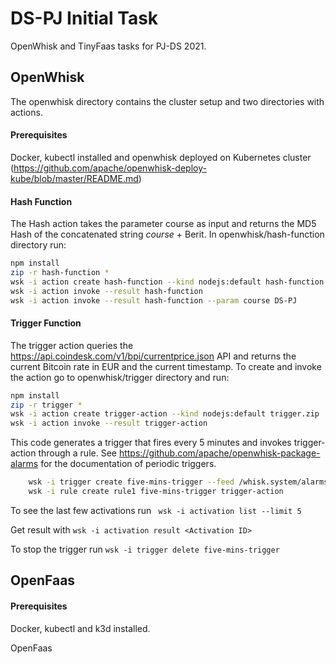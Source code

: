 # DS-PJ Initial Task

OpenWhisk and TinyFaas tasks for PJ-DS 2021.

## OpenWhisk
The openwhisk directory contains the cluster setup and two directories with actions. 

#### Prerequisites
Docker, kubectl installed and openwhisk deployed on Kubernetes cluster (https://github.com/apache/openwhisk-deploy-kube/blob/master/README.md)

#### Hash Function
The Hash action takes the parameter course as input and returns the MD5 Hash of the concatenated string *course* + Berit.
In openwhisk/hash-function directory run:
```bash
npm install
zip -r hash-function *
wsk -i action create hash-function --kind nodejs:default hash-function.zip
wsk -i action invoke --result hash-function
wsk -i action invoke --result hash-function --param course DS-PJ
```

#### Trigger Function
The trigger action queries the https://api.coindesk.com/v1/bpi/currentprice.json API and returns the current Bitcoin rate in EUR and the current timestamp. To create and invoke the action go to openwhisk/trigger directory and run:
```bash
npm install
zip -r trigger *
wsk -i action create trigger-action --kind nodejs:default trigger.zip
wsk -i action invoke --result trigger-action
```

This code generates a trigger that fires every 5 minutes and invokes trigger-action through a rule. See https://github.com/apache/openwhisk-package-alarms for the documentation of periodic triggers.

```bash
    wsk -i trigger create five-mins-trigger --feed /whisk.system/alarms/interval --param minutes 5
    wsk -i rule create rule1 five-mins-trigger trigger-action
```
To see the last few activations run ``` wsk -i activation list --limit 5```

Get result with ```wsk -i activation result <Activation ID>```

To stop the trigger run ``` wsk -i trigger delete five-mins-trigger ```


## OpenFaas
#### Prerequisites
Docker, kubectl and k3d installed. 

OpenFaas 
